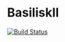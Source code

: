 # BasiliskII 
[![Build Status](https://travis-ci.org/rickyzhang82/macemu.svg)](https://travis-ci.org/rickyzhang82/macemu)
